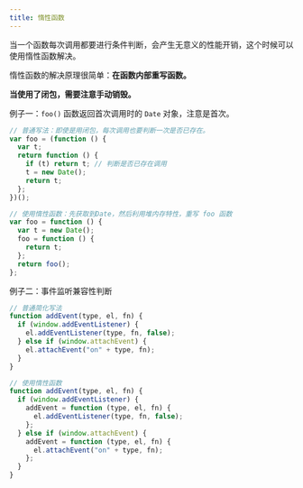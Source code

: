 ```yaml
---
title: 惰性函数
---
```


当一个函数每次调用都要进行条件判断，会产生无意义的性能开销，这个时候可以使用惰性函数解决。

惰性函数的解决原理很简单：**在函数内部重写函数。**

**当使用了闭包，需要注意手动销毁。**

例子一：`foo()` 函数返回首次调用时的 `Date` 对象，注意是首次。

```javascript
// 普通写法：即使是用闭包，每次调用也要判断一次是否已存在。
var foo = (function () {
  var t;
  return function () {
    if (t) return t; // 判断是否已存在调用
    t = new Date();
    return t;
  };
})();

// 使用惰性函数：先获取到Date，然后利用堆内存特性，重写 foo 函数
var foo = function () {
  var t = new Date();
  foo = function () {
    return t;
  };
  return foo();
};
```

例子二：事件监听兼容性判断

```javascript
// 普通简化写法
function addEvent(type, el, fn) {
  if (window.addEventListener) {
    el.addEventListener(type, fn, false);
  } else if (window.attachEvent) {
    el.attachEvent("on" + type, fn);
  }
}

// 使用惰性函数
function addEvent(type, el, fn) {
  if (window.addEventListener) {
    addEvent = function (type, el, fn) {
      el.addEventListener(type, fn, false);
    };
  } else if (window.attachEvent) {
    addEvent = function (type, el, fn) {
      el.attachEvent("on" + type, fn);
    };
  }
}
```
